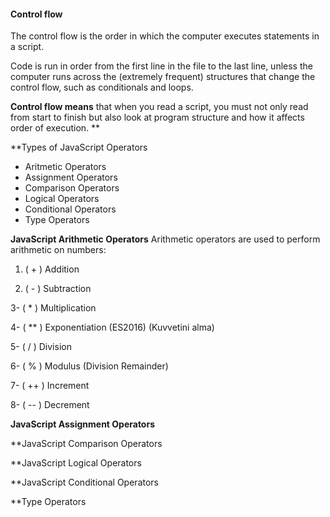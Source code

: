 #### Control flow

The control flow is the order in which the computer executes statements in a script.

Code is run in order from the first line in the file to the last line, unless the computer runs across the (extremely frequent) structures that change the control flow, such as conditionals and loops.

**Control flow means** that when you read a script, you must not only read from start to finish but also look at program structure and how it affects order of execution.
**

**Types of JavaScript Operators

* Aritmetic Operators
* Assignment Operators
* Comparison Operators
* Logical Operators
* Conditional Operators
* Type Operators



**JavaScript Arithmetic Operators**
Arithmetic operators are used to perform arithmetic on numbers:

1. (  +	 ) Addition

2. ( -	) Subtraction
 
3- ( *	) Multiplication

4- ( **	) Exponentiation (ES2016) (Kuvvetini alma)

5- ( /	)  Division

6- ( %	)  Modulus (Division Remainder)

7- ( ++ )	Increment

8- (  --	) Decrement

**JavaScript Assignment Operators**

**JavaScript Comparison Operators

**JavaScript Logical Operators

**JavaScript Conditional Operators

**Type Operators
